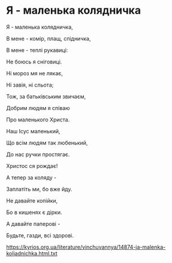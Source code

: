 Я - маленька колядничка
================================================================

Я - маленька колядничка,

В мене - комір, плащ, спідничка,

В мене - теплі рукавиці:

Не боюсь я сніговиці.

Ні мороз мя не лякає,

Ні завія, ні сльота;

Тож, за батьківським звичаєм,

Добрим людям я співаю

Про маленького Христа.

Наш Ісус маленький,

Що всім людям так любенький,

До нас ручки простягає.

Христос ся рождає!

А тепер за коляду -

Заплатіть ми, бо вже йду.

Не давайте копійки,

Бо в кишенях є дірки.

А давайте паперові -

Будьте, газди, всі здорові.


https://kyrios.org.ua/literature/vinchuvannya/14874-ja-malenka-koljadnichka.html.txt
